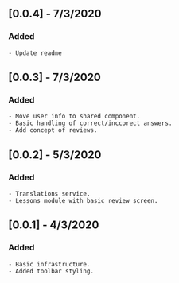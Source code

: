## [0.0.4] - 7/3/2020

### Added

    - Update readme

## [0.0.3] - 7/3/2020

### Added

    - Move user info to shared component.
    - Basic handling of correct/inccorect answers.
    - Add concept of reviews.

## [0.0.2] - 5/3/2020

### Added

    - Translations service.
    - Lessons module with basic review screen.

## [0.0.1] - 4/3/2020

### Added

    - Basic infrastructure.
    - Added toolbar styling.

